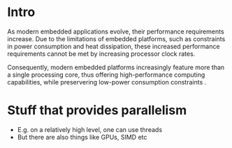 # Intro

As modern embedded applications evolve, their performance requirements increase. Due to the limitations of embedded platforms, such as constraints in power consumption and heat dissipation, these increased performance requirements cannot be met by increasing processor clock rates.

Consequently, modern embedded platforms increasingly feature more than a single processing core, thus offering high-performance computing capabilities, while preservering low-power consumption constraints <!--\citep{Wang2013}-->.

# Stuff that provides parallelism

* E.g. on a relatively high level, one can use threads
* But there are also things like GPUs, SIMD etc

